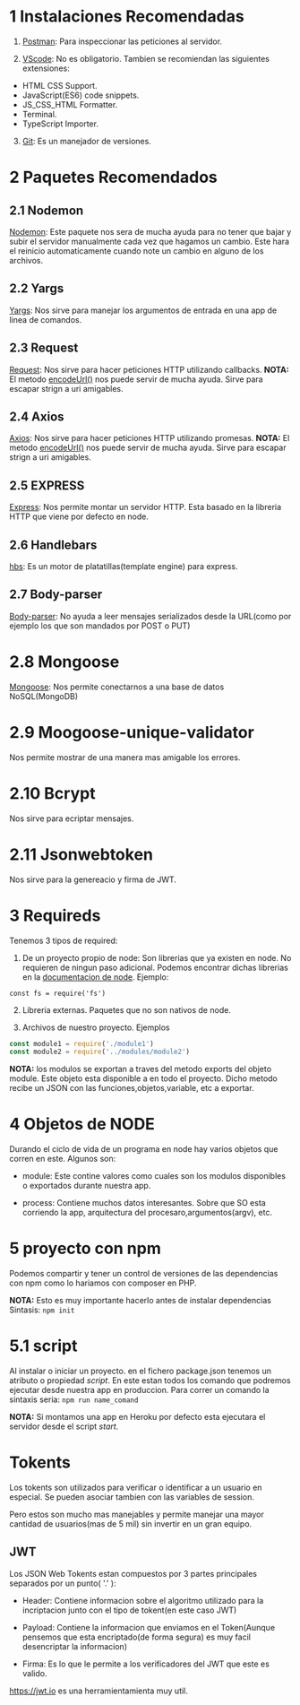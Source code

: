 # 1 Instalaciones Recomendadas

1. [Postman](https://link): Para inspeccionar las peticiones al servidor.

2. [VScode](https://link): No es obligatorio. Tambien se recomiendan las siguientes extensiones:
- HTML CSS Support.
- JavaScript(ES6) code snippets.
- JS_CSS_HTML Formatter.
- Terminal.
- TypeScript Importer.

3. [Git](https://link): Es un manejador de versiones.

# 2 Paquetes Recomendados
## 2.1 Nodemon
[Nodemon](https://www.npmjs.com/package/nodemon): Este paquete nos sera de mucha ayuda para no tener que bajar y subir el servidor manualmente cada vez que hagamos un cambio. Este hara el reinicio automaticamente cuando note un cambio en alguno de los archivos.

## 2.2 Yargs
[Yargs](https://www.npmjs.com/package/yargs): Nos sirve para manejar los argumentos de entrada en una app de linea de comandos.

## 2.3 Request
[Request](https://link): Nos sirve para hacer peticiones HTTP utilizando callbacks.
**NOTA:** El metodo [encodeUrl()](https://link) nos puede servir de mucha ayuda. Sirve para escapar strign a uri amigables.

## 2.4 Axios
[Axios](https://link): Nos sirve para hacer peticiones HTTP utilizando promesas.
**NOTA:** El metodo [encodeUrl()](https://link) nos puede servir de mucha ayuda. Sirve para escapar strign a uri amigables.

## 2.5 EXPRESS
[Express](https://link): Nos permite montar un servidor HTTP. Esta basado en la libreria HTTP que viene por defecto en node.

## 2.6 Handlebars
[hbs](https://link): Es un motor de platatillas(template engine) para express.

## 2.7 Body-parser
[Body-parser](https://link): No ayuda a leer mensajes serializados desde la URL(como por ejemplo los que son mandados por POST o PUT)

# 2.8 Mongoose
[Mongoose](https://link): Nos permite conectarnos a una base de datos NoSQL(MongoDB)

# 2.9 Moogoose-unique-validator
Nos permite mostrar de una manera mas amigable los errores.

# 2.10 Bcrypt
Nos sirve para ecriptar mensajes.

# 2.11 Jsonwebtoken
Nos sirve para la genereacio y firma de JWT.

# 3 Requireds
Tenemos 3 tipos de required:

1. De un proyecto propio de node: Son librerias que ya existen en node. No requieren de ningun paso adicional.
Podemos encontrar dichas librerias en la [documentacion de node](https://link).
Ejemplo:

`const fs = require('fs')`

2. Libreria externas. Paquetes que no son nativos de node.

3. Archivos de nuestro proyecto. Ejemplos
```javascript
const module1 = require('./module1')
const module2 = require('../modules/module2')
```

**NOTA:** los modulos se exportan a traves del metodo exports del objeto module. Este objeto esta disponible a en todo el proyecto. Dicho metodo recibe un JSON con las funciones,objetos,variable, etc a exportar.

# 4 Objetos de NODE
Durando el ciclo de vida de un programa en node hay varios objetos que corren en este. Algunos son:

- module: Este contine valores como cuales son los modulos disponibles o exportados durante nuestra app.

- process: Contiene muchos datos interesantes. Sobre que SO esta corriendo la app, arquitectura del procesaro,argumentos(argv), etc.

# 5 proyecto con npm
Podemos compartir y tener un control de versiones de las dependencias con npm como lo hariamos con composer en PHP.

**NOTA:** Esto es muy importante hacerlo antes de instalar dependencias
Sintasis: `npm init`

# 5.1 script
Al instalar o iniciar un proyecto. en el fichero package.json tenemos un atributo o propiedad *script*. En este estan todos los comando que podremos ejecutar desde nuestra app en produccion.
Para correr un comando la sintaxis seria: `npm run name_comand`

**NOTA:** Si montamos una app en Heroku por defecto esta ejecutara el servidor desde el script *start*.

# Tokents
Los tokents son utilizados para verificar o identificar a un usuario en especial. Se pueden asociar tambien con las variables de session.

Pero estos son mucho mas manejables y permite manejar una mayor cantidad de usuarios(mas de 5 mil) sin invertir en un gran equipo.

## JWT
Los JSON Web Tokents estan compuestos por 3 partes principales separados por un  punto( '.' ):

- Header: Contiene informacion sobre el algoritmo utilizado para la incriptacion junto con el tipo de tokent(en este caso JWT)
- Payload: Contiene la informacion que enviamos en el Token(Aunque pensemos que esta encriptado(de forma segura) es muy facil desencriptar la informacion)

- Firma: Es lo que le permite a los verificadores del JWT que este es valido.

https://jwt.io es una herramientamienta muy util.
